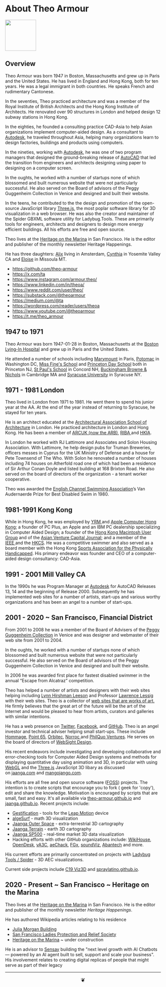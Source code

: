 
# About Theo Armour

<p><img src=https://theo-armour.github.io/2024/about/2024-01-01-theo.jpg width=100 ></p>

## Overview

Theo Armour was born 1947 in Boston, Massachusetts and grew up in Paris and the United States. He has lived in England and Hong Kong, both for ten years. He was a legal immigrant in both countries. He speaks French and rudimentary Cantonese.

In the seventies, Theo practiced architecture and was a member of the Royal Institute of British Architects and the Hong Kong Institute of Architects. He renovated over 90 structures in London and helped design 12 subway stations in Hong Kong.

In the eighties, he founded a consulting practice CAD-Asia to help Asian organizations implement computer-aided design. As a consultant to <a href="https://www.autodesk.com/" target="_blank">Autodesk</a>, he traveled throughout Asia, helping many organizations learn to design factories, buildings and products using computers.

In the nineties, working with <a href="https://www.autodesk.com/" target="_blank">Autodesk</a>, he was one of two program managers that designed the ground-breaking release of <a href="https://www.autodesk.com/products/autocad/overview" target="_blank">AutoCAD</a> that led the transition from engineers and architects designing using paper to designing on a computer screen.

In the oughts, he worked with a number of startups none of which blossomed and built numerous website that were not particularly successful. He also served on the Board of advisors of the Peggy Guggenheim Collection in Venice and designed and built their website.

In the teens, he contributed to the the design and promotion of the open-source JavaScript library <a href="https://threejs.org/" target="_blank">Three.js</a>, the most poplar software library for 3D visualization in a web browser. He was also the creator and maintainer of the Spider GBXML software utility for Ladybug.Tools. These are primarily tools for engineers, architects and designers to design more energy efficient buildings. All his efforts are free and open source.

Theo lives at the <a href="https://heritageonthemarina.org/" target="_blank">Heritage on the Marina</a> in San Francisco. He is the editor and publisher of the monthly newsletter Heritage Happenings.

He has three daughters: <a href="https://www.linkedin.com/in/alixarmour/" target="_blank">Alix</a>&nbsp;living in Amsterdam, <a href="https://www.linkedin.com/in/cynthiaarmour/" target="_blank">Cynthia</a> in Yosemite Valley CA and <a href="https://www.linkedin.com/in/eloise-armour-b84bb1ab/" target="_blank">Eloise</a>&nbsp;in Missoula MT.

* https://github.com/theo-armour
* https://x.com/ta
* https://www.instagram.com/armour.theo/
* https://www.linkedin.com/in/theoa/
* https://www.reddit.com/user/theo/
* https://substack.com/@theoarmour
* https://medium.com/@ta
* https://wordpress.com/reader/users/theoa
* https://www.youtube.com/@theoarmour
* https://t.me/theo_armour

## 1947 to 1971

Theo Armour was born 1947-01-28 in Boston, Massachusetts at the <a href="https://en.wikipedia.org/wiki/Brigham_and_Women%27s_Hospital" target="_blank">Boston Lying-In Hospital</a> and grew up in Paris and the United States.

He attended a number of schools including <a href="https://www.marymount.fr/" target="_blank">Marymount</a> in Paris, <a href="https://www.potomacschool.org/" target="_blank">Potomac</a> in Washington DC, <a href="https://en.wikipedia.org/wiki/Princeton_Day_School#History" target="_blank">Miss Fine's School</a> and <a href="http://www.pds.org/" target="_blank">Princeton Day School</a> both in Princeton NJ, <a href="http://sps.edu/" target="_blank">St Paul's School</a> in Concord NH, <a href="http://www.bbns.org/" target="_blank">Buckingham Browne &amp; Nichols</a> in Cambridge MA and <a href="http://www.syr.edu/" target="_blank">Syracuse University</a> in Syracuse NY.<br />

## 1971 - 1981 London

Theo lived in London from 1971 to 1981. He went there to spend his junior year at the AA. At the end of the year instead of returning to Syracuse, he stayed for ten years.

He is an architect educated at the <a href="http://www.aaschool.ac.uk/" target="_blank" title="http://www.aaschool.ac.uk/">Architectural Association School of Architecture</a> in London. He practiced architecture in London and Hong Kong. He has been a member of <a href="http://www.arb.org.uk/" target="_blank">ARCUK (now the ARB)</a>, <a href="http://www.architecture.com/" target="_blank">RIBA </a>and <a href="http://www.hkia.net/en/Home/Index.htm" target="_blank">HKIA</a>.

In London he worked with RJ Lattimore and Associates and Solon Housing Association. With Lattimore, he help design pubs for Truman Breweries, officers messes in Cyprus for the UK Ministry of Defense and a house for  Pete Townsend of The Who. With Solon he renovated a number of houses including 74 houses on Atherfold road one of which had been a residence of Sir Arthur Conan Doyle and listed building at 168 Brixton Road. He also served on the board of directors of the organization - a tenant worker cooperative.

Theo was awarded the <a href="http://www.channelswimmingassociation.com/Trophy%20Recipients/The%20Van%20Audernaerde%20Tankard.html" target="_blank">English Channel Swimming Association</a>&#8217;s Van Audernaerde Prize for Best Disabled Swim in 1980.


## 1981-1991 Kong Kong
While in Hong Kong, he was employed by <a href="http://www.yrm.co.uk/" target="_blank">YRM </a>and <a href="http://www.apple.com/hk/" target="_blank">Apple Computer Hong Kong</a>; a founder of PC Plus, an Apple and an IBM PC dealership specializing in Computer Aided Design; a founder of the <a href="http://www.hkmug.org.hk/" target="_blank" title="http://www.hkmug.org.hk">Hong Kong Macintosh User Group</a> and of the <a href="http://www.asianfn.com/" target="_blank" title="http://www.asianfn.com/">Asian Venture Capital Journal</a>;&nbsp;and a member of the <a href="http://www.ieee.org/index.html" target="_blank">IEEE&nbsp;</a>and the <a href="http://www.hkcs.org.hk/en_hk/home/home.asp" target="_blank">HKCS</a>. He was a competitive swimmer and also served as a board member with the Hong Kong <a href="https://www.hksapd.org/home/" target="_blank">Sports Association for the Physically Handicapped</a>. His primary endeavor was founder and CEO of a computer-aided design consultancy: CAD-Asia.<br />

## 1991 - 2001 Mill Valley CA

In the 1990s he was Program Manager at <a href="http://autodesk.com/" target="_blank" title="autodesk">Autodesk</a> for AutoCAD Releases 13, 14 and the beginning of Release 2000. Subsequently he has implemented web sites for a number of artists, start-ups and various worthy organizations and has been an angel to a number of start-ups.

## 2001 - 2020 ~ San Francisco, Financial District

From 2001 to 2008 he was a member of the Board of Advisers of the <a href="http://guggenheim-venice.it/" target="_blank" title="http://guggenheim-venice.it">Peggy Guggenheim Collection</a> in Venice and was designer and webmaster of their web site from 2001 to 2004.<br />

In the oughts, he worked with a number of startups none of which blossomed and built numerous website that were not particularly successful. He also served on the Board of advisors of the Peggy Guggenheim Collection in Venice and designed and built their website.

In 2006 he was awarded first place for fastest disabled swimmer in the annual &#8220;Escape from Alcatraz&#8221; competition.

Theo has helped a number of artists and designers with their web sites helping including <a href="http://lynnhershman.com/" target="_blank" title="http://lynnhershman.com">Lynn Hirshman Leeson</a> and Professor <a href="http://lessig.org/" target="_blank" title="Lessig.org">Lawrence Lessig</a> with their web sites. Theo is a collector of <a href="http://artofthenet.com/" target="_blank">web sites that are works of art.</a> He firmly believes that the great art of the future will be the art of the Internet and would be pleased to hear from artists, curators and galleries with similar intentions.

He has a web presence on <a href="http://twitter.com/ta" target="_blank">Twitter</a>, <a href="http://facebook.com/tarmour" target="_blank">Facebook</a>, and <a href="http://tarmour.github.com/" target="_blank">GitHub</a>. Theo is an angel investor and technical adviser helping small start-ups. These include <a href="http://hommage.com/" target="_blank">Hommage</a>, <a href="http://point65.com/" target="_blank">Point 65</a>, <a href="http://orbitec.com/" target="_blank">Orbitec</a>, <a href="http://www.norroc.com/" target="_blank">Norroc </a>and <a href="http://www.philquo.com/" target="_blank">PhilQuo Ventures</a>. He serves on the board of directors of <a href="https://www.websightdesign.com/" target="_blank">WebSight Design</a>.<br />

His recent endeavors include investigating and developing collaborative and error-checking tools for Computer Aided Design systems and methods for displaying quantitative day using animation and 3D, in particular with using <a href="http://en.wikipedia.org/wiki/WebGL" target="_blank">WebGL</a>&nbsp;and the <a href="https://github.com/mrdoob/three.js/" target="_blank">Three.js</a>&nbsp;JavaScript 3D libary as discussed on&nbsp;<a href="http://jaanga.com/" target="_blank">jaanga.com</a>&nbsp;and&nbsp;<a href="http://mangojango.com/" target="_blank" >mangojango.com</a>.

His efforts are all free and open source software (<a href="https://en.wikipedia.org/wiki/Free_and_open-source_software" target="_blank" >FOSS</a>) projects. The intention is to create scripts that encourage you to fork ( geek for 'copy'), edit and share the knowledge. Motivation is encouraged by scripts that are small, fast and easy. It's all available via <a href="https://theo-armour.github.io/2020/" target="_blank">theo-armour.github.io</a> and <a href="https://jaanga.github.io/">jaanga.github.io</a>. Recent projects include:<br />
<ul>
<li><a href="https://jaanga.github.io/gestification-r2/">Gestification</a> - tools for the <a href="http://leapmotion.com/">Leap Motion</a> device</li>
<li><a href="https://jaanga.github.io/algesurf/">algeSurf</a> - math 3D visualization</li>
<li><a href="https://jaanga.github.io/outer-space/">Jaanga Outer Space</a> - extra-terrestrial 3D cartography</li>
<li><a href="https://jaanga.github.io/terrain-r2/terrain.html">Jaanga Terrain</a> - earth 3D cartography</li>
<li><a href="https://jaanga.github.io/sp500/index.html">Jaanga SP500</a> - real-time market 3D data visualization</li>
<li>Hacking efforts with other GitHub organizations include: <a href="https://wikihouse.github.io/viewer-experiments/" target="_blank">WikiHouse</a>, <a href="https://opendesk.github.io/design-playground/"  target="_blank">OpenDesk</a>, <a href="https://va3c.github.io/" target="_blank">vA3C</a>, <a href="https://aechack.github.io/" target="_blank">aeChack</a>, <a href="https://fgx.github.io/" target="_blank">FGx</a>,&nbsp;<a href="https://soundviz.github.io/" target="_blank">soundViz</a>, <a href="https://abantech.net/home/r2/index.html">Abantech</a> and more.</li>
</ul>


His current efforts are primarily concentrated on projects with <a href="https://www.ladybug.tools/spider-2020/" target="_blank" >Ladybug Tools / Spider</a> - 3D AEC visualizations.

Current side projects include <a href="https://www.ladybug.tools/spider-covid-19-viz-3d/" target="_blank">C19 Viz3D</a> and <a href="https://spraylatino.github.io" target="_blank">spraylatino.github.io</a>.

## 2020 - Present ~ San Francisco ~ Heritage on the Marina

Theo lives at the <a href="https://heritageonthemarina.org/" target="_blank">Heritage on the Marina</a> in San Francisco. He is the editor and publisher of the monthly newsletter _Heritage Happenings_.

He has authored Wikipedia articles relating to his residence

* <a href="https://en.wikipedia.org/wiki/Julia_Morgan_Building" target="_blank">Julia Morgan Building</a>
* <a href="https://en.wikipedia.org/wiki/San_Francisco_Ladies_Protection_and_Relief_Society" target="_blank">San Francisco Ladies Protection and Relief Society</a>
* <a href="https://en.wikipedia.org/wiki/Heritage_on_the_Marina" target="_blank">Heritage on the Marina</a> ~ under construction

He is an advisor to <a href="https://sensay.io/" target="_blank">Sensay</a> building the "next level growth with AI Chatbots — powered by an AI agent built to sell, support and scale your business". His involvement relates to creating digital replicas of people that might serve as part of their legacy

***

<center title="hello!" ><a href=javascript:window.scrollTo(0,0); style=font-size:2ch;text-decoration:none; target="_blank"> ❦ </a></center>
